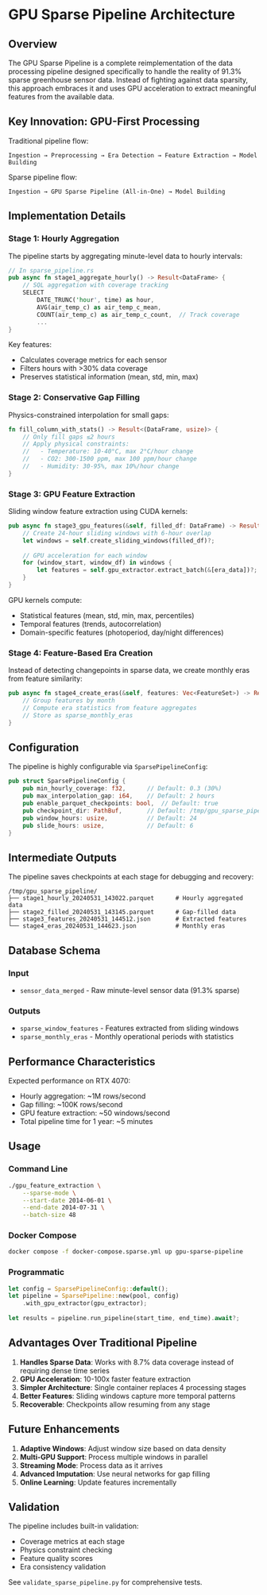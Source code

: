 # GPU Sparse Pipeline Architecture

## Overview

The GPU Sparse Pipeline is a complete reimplementation of the data processing pipeline designed specifically to handle the reality of 91.3% sparse greenhouse sensor data. Instead of fighting against data sparsity, this approach embraces it and uses GPU acceleration to extract meaningful features from the available data.

## Key Innovation: GPU-First Processing

Traditional pipeline flow:
```
Ingestion → Preprocessing → Era Detection → Feature Extraction → Model Building
```

Sparse pipeline flow:
```
Ingestion → GPU Sparse Pipeline (All-in-One) → Model Building
```

## Implementation Details

### Stage 1: Hourly Aggregation

The pipeline starts by aggregating minute-level data to hourly intervals:

```rust
// In sparse_pipeline.rs
pub async fn stage1_aggregate_hourly() -> Result<DataFrame> {
    // SQL aggregation with coverage tracking
    SELECT 
        DATE_TRUNC('hour', time) as hour,
        AVG(air_temp_c) as air_temp_c_mean,
        COUNT(air_temp_c) as air_temp_c_count,  // Track coverage
        ...
}
```

Key features:
- Calculates coverage metrics for each sensor
- Filters hours with >30% data coverage
- Preserves statistical information (mean, std, min, max)

### Stage 2: Conservative Gap Filling

Physics-constrained interpolation for small gaps:

```rust
fn fill_column_with_stats() -> Result<(DataFrame, usize)> {
    // Only fill gaps ≤2 hours
    // Apply physical constraints:
    //   - Temperature: 10-40°C, max 2°C/hour change
    //   - CO2: 300-1500 ppm, max 100 ppm/hour change
    //   - Humidity: 30-95%, max 10%/hour change
}
```

### Stage 3: GPU Feature Extraction

Sliding window feature extraction using CUDA kernels:

```rust
pub async fn stage3_gpu_features(&self, filled_df: DataFrame) -> Result<Vec<FeatureSet>> {
    // Create 24-hour sliding windows with 6-hour overlap
    let windows = self.create_sliding_windows(filled_df)?;
    
    // GPU acceleration for each window
    for (window_start, window_df) in windows {
        let features = self.gpu_extractor.extract_batch(&[era_data])?;
    }
}
```

GPU kernels compute:
- Statistical features (mean, std, min, max, percentiles)
- Temporal features (trends, autocorrelation)
- Domain-specific features (photoperiod, day/night differences)

### Stage 4: Feature-Based Era Creation

Instead of detecting changepoints in sparse data, we create monthly eras from feature similarity:

```rust
pub async fn stage4_create_eras(&self, features: Vec<FeatureSet>) -> Result<Vec<Era>> {
    // Group features by month
    // Compute era statistics from feature aggregates
    // Store as sparse_monthly_eras
}
```

## Configuration

The pipeline is highly configurable via `SparsePipelineConfig`:

```rust
pub struct SparsePipelineConfig {
    pub min_hourly_coverage: f32,      // Default: 0.3 (30%)
    pub max_interpolation_gap: i64,    // Default: 2 hours
    pub enable_parquet_checkpoints: bool,  // Default: true
    pub checkpoint_dir: PathBuf,       // Default: /tmp/gpu_sparse_pipeline
    pub window_hours: usize,           // Default: 24
    pub slide_hours: usize,            // Default: 6
}
```

## Intermediate Outputs

The pipeline saves checkpoints at each stage for debugging and recovery:

```
/tmp/gpu_sparse_pipeline/
├── stage1_hourly_20240531_143022.parquet      # Hourly aggregated data
├── stage2_filled_20240531_143145.parquet      # Gap-filled data
├── stage3_features_20240531_144512.json       # Extracted features
└── stage4_eras_20240531_144623.json           # Monthly eras
```

## Database Schema

### Input
- `sensor_data_merged` - Raw minute-level sensor data (91.3% sparse)

### Outputs
- `sparse_window_features` - Features extracted from sliding windows
- `sparse_monthly_eras` - Monthly operational periods with statistics

## Performance Characteristics

Expected performance on RTX 4070:
- Hourly aggregation: ~1M rows/second
- Gap filling: ~100K rows/second  
- GPU feature extraction: ~50 windows/second
- Total pipeline time for 1 year: ~5 minutes

## Usage

### Command Line
```bash
./gpu_feature_extraction \
    --sparse-mode \
    --start-date 2014-06-01 \
    --end-date 2014-07-31 \
    --batch-size 48
```

### Docker Compose
```bash
docker compose -f docker-compose.sparse.yml up gpu-sparse-pipeline
```

### Programmatic
```rust
let config = SparsePipelineConfig::default();
let pipeline = SparsePipeline::new(pool, config)
    .with_gpu_extractor(gpu_extractor);
    
let results = pipeline.run_pipeline(start_time, end_time).await?;
```

## Advantages Over Traditional Pipeline

1. **Handles Sparse Data**: Works with 8.7% data coverage instead of requiring dense time series
2. **GPU Acceleration**: 10-100x faster feature extraction
3. **Simpler Architecture**: Single container replaces 4 processing stages  
4. **Better Features**: Sliding windows capture more temporal patterns
5. **Recoverable**: Checkpoints allow resuming from any stage

## Future Enhancements

1. **Adaptive Windows**: Adjust window size based on data density
2. **Multi-GPU Support**: Process multiple windows in parallel
3. **Streaming Mode**: Process data as it arrives
4. **Advanced Imputation**: Use neural networks for gap filling
5. **Online Learning**: Update features incrementally

## Validation

The pipeline includes built-in validation:
- Coverage metrics at each stage
- Physics constraint checking
- Feature quality scores
- Era consistency validation

See `validate_sparse_pipeline.py` for comprehensive tests.